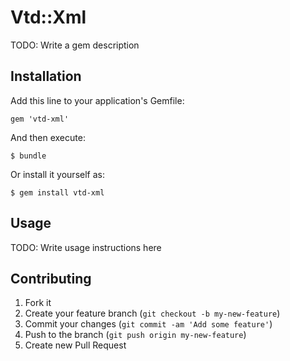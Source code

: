 # Vtd::Xml

TODO: Write a gem description

## Installation

Add this line to your application's Gemfile:

    gem 'vtd-xml'

And then execute:

    $ bundle

Or install it yourself as:

    $ gem install vtd-xml

## Usage

TODO: Write usage instructions here

## Contributing

1. Fork it
2. Create your feature branch (`git checkout -b my-new-feature`)
3. Commit your changes (`git commit -am 'Add some feature'`)
4. Push to the branch (`git push origin my-new-feature`)
5. Create new Pull Request
